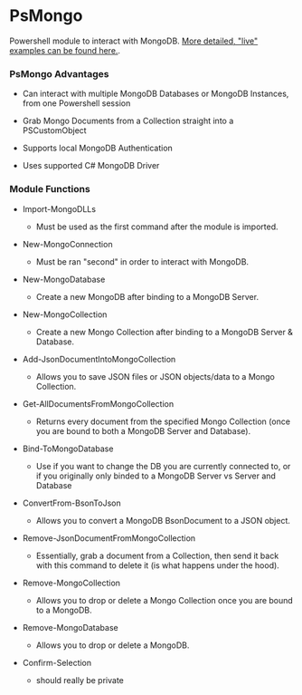 # PsMongo
Powershell module to interact with MongoDB. [More detailed, "live" examples can be found here.](https://github.com/oze4/PsMongo/blob/master/How-To/psMongo_ReadMe.ps1).

<h3>PsMongo Advantages</h3>

* Can interact with multiple MongoDB Databases or MongoDB Instances, from one Powershell session

* Grab Mongo Documents from a Collection straight into a PSCustomObject

* Supports local MongoDB Authentication

* Uses supported C# MongoDB Driver


<h3>Module Functions</h3>

* Import-MongoDLLs
    * Must be used as the first command after the module is imported.

* New-MongoConnection
    * Must be ran "second" in order to interact with MongoDB.

* New-MongoDatabase
    * Create a new MongoDB after binding to a MongoDB Server.

* New-MongoCollection
    * Create a new Mongo Collection after binding to a MongoDB Server & Database.

* Add-JsonDocumentIntoMongoCollection
    * Allows you to save JSON files or JSON objects/data to a Mongo Collection.

* Get-AllDocumentsFromMongoCollection
    * Returns every document from the specified Mongo Collection (once you are bound to both a MongoDB Server and Database).

* Bind-ToMongoDatabase
    * Use if you want to change the DB you are currently connected to, or if you originally only binded to a MongoDB Server vs Server and Database

* ConvertFrom-BsonToJson
  * Allows you to convert a MongoDB BsonDocument to a JSON object.

* Remove-JsonDocumentFromMongoCollection
    * Essentially, grab a document from a Collection, then send it back with this command to delete it (is what happens under the hood).

* Remove-MongoCollection
    * Allows you to drop or delete a Mongo Collection once you are bound to a MongoDB.

* Remove-MongoDatabase
    * Allows you to drop or delete a MongoDB.

* Confirm-Selection
    * should really be private

